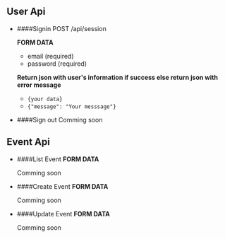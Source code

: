 User Api
--------

* ####Signin
  POST /api/session

  **FORM DATA**
    * email (required)
    * password  (required)

    **Return json with user's information if success else return json with error message**

    *  `{your data}`
    *  `{"message": "Your messsage"}`

* ####Sign out
  Comming soon


Event Api
---------

* ####List Event
  **FORM DATA**

  Comming soon

* ####Create Event
  **FORM DATA**

  Comming soon

* ####Update Event
  **FORM DATA**

  Comming soon

